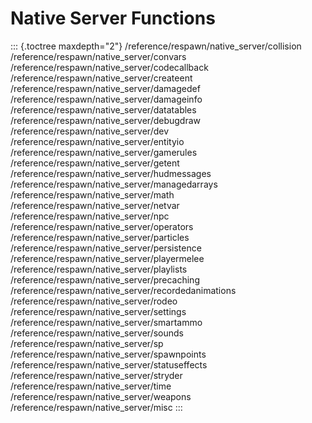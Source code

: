 # Native Server Functions

::: {.toctree maxdepth="2"}
/reference/respawn/native_server/collision
/reference/respawn/native_server/convars
/reference/respawn/native_server/codecallback
/reference/respawn/native_server/createent
/reference/respawn/native_server/damagedef
/reference/respawn/native_server/damageinfo
/reference/respawn/native_server/datatables
/reference/respawn/native_server/debugdraw
/reference/respawn/native_server/dev
/reference/respawn/native_server/entityio
/reference/respawn/native_server/gamerules
/reference/respawn/native_server/getent
/reference/respawn/native_server/hudmessages
/reference/respawn/native_server/managedarrays
/reference/respawn/native_server/math
/reference/respawn/native_server/netvar
/reference/respawn/native_server/npc
/reference/respawn/native_server/operators
/reference/respawn/native_server/particles
/reference/respawn/native_server/persistence
/reference/respawn/native_server/playermelee
/reference/respawn/native_server/playlists
/reference/respawn/native_server/precaching
/reference/respawn/native_server/recordedanimations
/reference/respawn/native_server/rodeo
/reference/respawn/native_server/settings
/reference/respawn/native_server/smartammo
/reference/respawn/native_server/sounds
/reference/respawn/native_server/sp
/reference/respawn/native_server/spawnpoints
/reference/respawn/native_server/statuseffects
/reference/respawn/native_server/stryder
/reference/respawn/native_server/time
/reference/respawn/native_server/weapons
/reference/respawn/native_server/misc
:::
